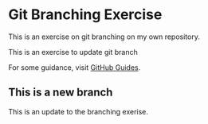 # Git Branching Exercise

This is an exercise on git branching on my own repository.

This is an exercise to update git branch

For some guidance, visit [GitHub Guides](https://guides.github.com/).

## This is a new branch

This is an update to the branching exerise.

